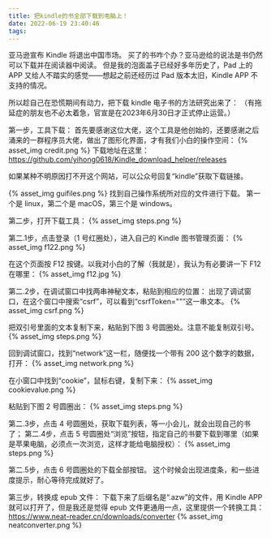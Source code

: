 ```yaml
---
title: 把kindle的书全部下载到电脑上！
date: 2022-06-19 23:40:46
tags:
---
```


亚马逊宣布 Kindle 将退出中国市场。
买了的书咋个办？亚马逊给的说法是书仍然可以下载并在阅读器中阅读。
但是我的泡面盖子已经好多年历史了，Pad 上的 APP 又给人不踏实的感觉——想起之前还经历过 Pad 版本太旧，Kindle APP 不支持的情况。

所以趁自己在恐慌期间有动力，把下载 kindle 电子书的方法研究出来了：
（有拖延症的朋友也不必太着急，官宣是在2023年6月30日才正式停止运营。）

第一步，工具下载：
首先要感谢这位大佬，这个工具是他创始的，还要感谢之后涌来的一群程序员大佬，做出了图形化界面，才有我们小白的操作空间：
{% asset_img credit.png %}
下载地址在这里：
https://github.com/yihong0618/Kindle_download_helper/releases

如果某种不明原因打不开这个网站，可以公众号回复“kindle”获取下载链接。

{% asset_img guifiles.png %}
找到自己操作系统所对应的文件进行下载。
第一个是 linux，第二个是 macOS，第三个是 windows。

第二步，打开下载工具：
{% asset_img steps.png %}

第二.1步，点击登录（1 号红圈处），进入自己的 Kindle 图书管理页面：
{% asset_img f122.png %}

在这个页面按 F12 按键。以我对小白的了解（我就是），我认为有必要讲一下 F12 在哪里：
{% asset_img f12.jpg %}

第二.2步，在调试窗口中找两串神秘文本，粘贴到相应的位置：
出现了调试窗口，在这个窗口中搜索“csrf”，可以看到“csrfToken=""”这一串文本。
{% asset_img csrf.png %}

把双引号里面的文本复制下来，粘贴到下图 3 号圆圈处。注意不能复制双引号。
{% asset_img steps.png %}

回到调试窗口，找到“network”这一栏，随便找一个带有 200 这个数字的数据，打开：
{% asset_img network.png %}

在小窗口中找到“cookie”，鼠标右键，复制下来：
{% asset_img cookievalue.png %}

粘贴到下图 2 号圆圈出：
{% asset_img steps.png %}

第二.3步，点击 4 号圆圈处，获取下载列表，等一小会儿，就会出现自己的书了；
第二.4步，点击 5 号圆圈处“浏览”按钮，指定自己的书要下载到哪里（如果是苹果电脑，必须点一次浏览，这样才能给电脑授权）：
{% asset_img steps.png %}

第二.5步，点击 6 号圆圈处的下载全部按钮。
这个时候会出现进度条，和一些进度提示，耐心等待完成就好了。

第三步，转换成 epub 文件：
下载下来了后缀名是“.azw”的文件，用 Kindle APP 就可以打开了，但是我还是觉得 epub 文件更通用一点，这里提供一个转换工具：
https://www.neat-reader.cn/downloads/converter
{% asset_img neatconverter.png %}

